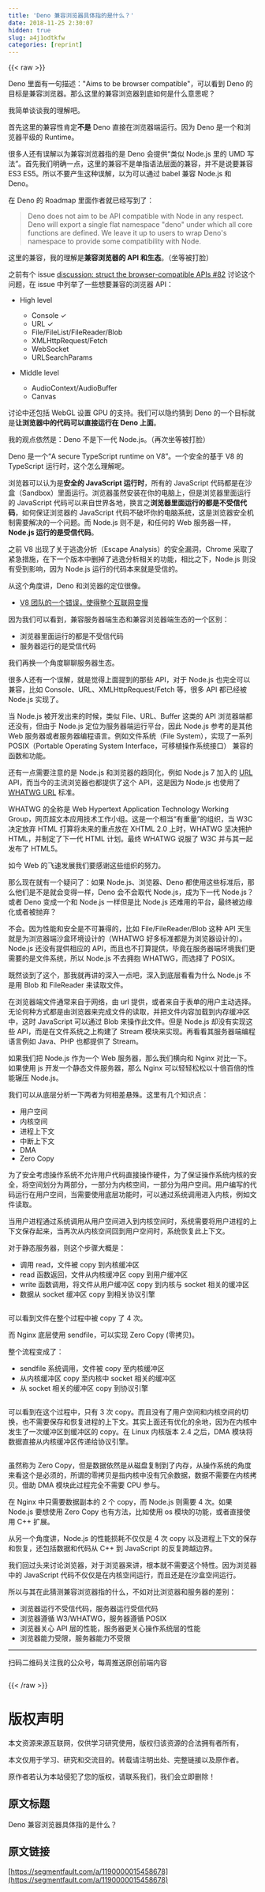 ```yaml
---
title: 'Deno 兼容浏览器具体指的是什么？' 
date: 2018-11-25 2:30:07
hidden: true
slug: a4j1odtkfw
categories: [reprint]
---
```


{{< raw >}}
<p>Deno &#x91CC;&#x9762;&#x6709;&#x4E00;&#x53E5;&#x63CF;&#x8FF0;&#xFF1A;&quot;Aims to be browser compatible&quot;&#xFF0C;&#x53EF;&#x4EE5;&#x770B;&#x5230; Deno &#x7684;&#x76EE;&#x6807;&#x662F;&#x517C;&#x5BB9;&#x6D4F;&#x89C8;&#x5668;&#x3002;&#x90A3;&#x4E48;&#x8FD9;&#x91CC;&#x7684;&#x517C;&#x5BB9;&#x6D4F;&#x89C8;&#x5668;&#x5230;&#x5E95;&#x5982;&#x4F55;&#x662F;&#x4EC0;&#x4E48;&#x610F;&#x601D;&#x5462;&#xFF1F;</p><p>&#x6211;&#x7B80;&#x5355;&#x8C08;&#x8C08;&#x6211;&#x7684;&#x7406;&#x89E3;&#x5427;&#x3002;</p><p>&#x9996;&#x5148;&#x8FD9;&#x91CC;&#x7684;&#x517C;&#x5BB9;&#x6027;&#x80AF;&#x5B9A;<strong>&#x4E0D;&#x662F;</strong> Deno &#x76F4;&#x63A5;&#x5728;&#x6D4F;&#x89C8;&#x5668;&#x7AEF;&#x8FD0;&#x884C;&#x3002;&#x56E0;&#x4E3A; Deno &#x662F;&#x4E00;&#x4E2A;&#x548C;&#x6D4F;&#x89C8;&#x5668;&#x5E73;&#x7EA7;&#x7684; Runtime&#x3002;</p><p>&#x5F88;&#x591A;&#x4EBA;&#x8FD8;&#x6709;&#x8BEF;&#x89E3;&#x4EE5;&#x4E3A;&#x517C;&#x5BB9;&#x6D4F;&#x89C8;&#x5668;&#x6307;&#x7684;&#x662F; Deno &#x4F1A;&#x63D0;&#x4F9B;&#x201C;&#x7C7B;&#x4F3C; Node.js &#x91CC;&#x7684; UMD &#x5199;&#x6CD5;&#x201D;&#x3002;&#x9996;&#x5148;&#x6211;&#x4EEC;&#x660E;&#x786E;&#x4E00;&#x70B9;&#xFF0C;&#x8FD9;&#x91CC;&#x7684;&#x517C;&#x5BB9;&#x4E0D;&#x662F;&#x5355;&#x6307;&#x8BED;&#x6CD5;&#x5C42;&#x9762;&#x7684;&#x517C;&#x5BB9;&#xFF0C;&#x5E76;&#x4E0D;&#x662F;&#x8BF4;&#x8981;&#x517C;&#x5BB9; ES3 ES5&#x3002;&#x6240;&#x4EE5;&#x4E0D;&#x8981;&#x4EA7;&#x751F;&#x8FD9;&#x79CD;&#x8BEF;&#x89E3;&#xFF0C;&#x4EE5;&#x4E3A;&#x53EF;&#x4EE5;&#x901A;&#x8FC7; babel &#x517C;&#x5BB9; Node.js &#x548C; Deno&#x3002;</p><p>&#x5728; Deno &#x7684; Roadmap &#x91CC;&#x9762;&#x4F5C;&#x8005;&#x5C31;&#x5DF2;&#x7ECF;&#x5199;&#x5230;&#x4E86;&#xFF1A;</p><blockquote>Deno does not aim to be API compatible with Node in any respect. Deno will export a single flat namespace &quot;deno&quot; under which all core functions are defined. We leave it up to users to wrap Deno&apos;s namespace to provide some compatibility with Node.</blockquote><p>&#x8FD9;&#x91CC;&#x7684;&#x517C;&#x5BB9;&#xFF0C;&#x6211;&#x7684;&#x7406;&#x89E3;&#x662F;<strong>&#x517C;&#x5BB9;&#x6D4F;&#x89C8;&#x5668;&#x7684; API &#x548C;&#x751F;&#x6001;</strong>&#x3002;&#xFF08;&#x5750;&#x7B49;&#x88AB;&#x6253;&#x8138;&#xFF09;</p><p>&#x4E4B;&#x524D;&#x6709;&#x4E2A; issue <a href="https://github.com/ry/deno/issues/82" rel="nofollow noreferrer" target="_blank">discussion: struct the browser-compatible APIs #82</a> &#x8BA8;&#x8BBA;&#x8FD9;&#x4E2A;&#x95EE;&#x9898;&#xFF0C;&#x5728; issue &#x4E2D;&#x5217;&#x4E3E;&#x4E86;&#x4E00;&#x4E9B;&#x60F3;&#x8981;&#x517C;&#x5BB9;&#x7684;&#x6D4F;&#x89C8;&#x5668; API&#xFF1A;</p><ul><li><p>High level</p><ul><li>Console &#x2713;</li><li>URL &#x2713;</li><li>File/FileList/FileReader/Blob</li><li>XMLHttpRequest/Fetch</li><li>WebSocket</li><li>URLSearchParams</li></ul></li><li><p>Middle level</p><ul><li>AudioContext/AudioBuffer</li><li>Canvas</li></ul></li></ul><p>&#x8BA8;&#x8BBA;&#x4E2D;&#x8FD8;&#x5305;&#x62EC; WebGL &#x8BBE;&#x7F6E; GPU &#x7684;&#x652F;&#x6301;&#x3002;&#x6211;&#x4EEC;&#x53EF;&#x4EE5;&#x9690;&#x7EA6;&#x731C;&#x5230; Deno &#x7684;&#x4E00;&#x4E2A;&#x76EE;&#x6807;&#x5C31;&#x662F;<strong>&#x8BA9;&#x6D4F;&#x89C8;&#x5668;&#x4E2D;&#x7684;&#x4EE3;&#x7801;&#x53EF;&#x4EE5;&#x76F4;&#x63A5;&#x8FD0;&#x884C;&#x5728; Deno &#x4E0A;&#x9762;</strong>&#x3002;</p><p>&#x6211;&#x7684;&#x89C2;&#x70B9;&#x4F9D;&#x7136;&#x662F;&#xFF1A;Deno &#x4E0D;&#x662F;&#x4E0B;&#x4E00;&#x4EE3; Node.js&#x3002;&#xFF08;&#x518D;&#x6B21;&#x5750;&#x7B49;&#x88AB;&#x6253;&#x8138;&#xFF09;</p><p>Deno &#x662F;&#x4E00;&#x4E2A;&#x201C;A secure TypeScript runtime on V8&#x201D;&#x3002;&#x4E00;&#x4E2A;&#x5B89;&#x5168;&#x7684;&#x57FA;&#x4E8E; V8 &#x7684; TypeScript &#x8FD0;&#x884C;&#x65F6;&#xFF0C;&#x8FD9;&#x4E2A;&#x600E;&#x4E48;&#x7406;&#x89E3;&#x5462;&#x3002;</p><p>&#x6D4F;&#x89C8;&#x5668;&#x53EF;&#x4EE5;&#x8BA4;&#x4E3A;&#x662F;<strong>&#x5B89;&#x5168;&#x7684; JavaScript &#x8FD0;&#x884C;&#x65F6;</strong>&#xFF0C;&#x6240;&#x6709;&#x7684; JavaScript &#x4EE3;&#x7801;&#x90FD;&#x662F;&#x5728;&#x6C99;&#x76D2;&#xFF08;Sandbox&#xFF09;&#x91CC;&#x9762;&#x8FD0;&#x884C;&#x3002;&#x6D4F;&#x89C8;&#x5668;&#x867D;&#x7136;&#x5B89;&#x88C5;&#x5728;&#x4F60;&#x7684;&#x7535;&#x8111;&#x4E0A;&#xFF0C;&#x4F46;&#x662F;&#x6D4F;&#x89C8;&#x5668;&#x91CC;&#x9762;&#x8FD0;&#x884C;&#x7684; JavaScript &#x4EE3;&#x7801;&#x53EF;&#x4EE5;&#x6765;&#x81EA;&#x4E16;&#x754C;&#x5404;&#x5730;&#xFF0C;&#x6362;&#x8A00;&#x4E4B;<strong>&#x6D4F;&#x89C8;&#x5668;&#x91CC;&#x9762;&#x8FD0;&#x884C;&#x7684;&#x90FD;&#x662F;&#x4E0D;&#x53D7;&#x4FE1;&#x4EE3;&#x7801;</strong>&#xFF0C;&#x5982;&#x4F55;&#x4FDD;&#x8BC1;&#x6D4F;&#x89C8;&#x5668;&#x7684; JavaScript &#x4EE3;&#x7801;&#x4E0D;&#x7834;&#x574F;&#x4F60;&#x7684;&#x7535;&#x8111;&#x7CFB;&#x7EDF;&#xFF0C;&#x8FD9;&#x662F;&#x6D4F;&#x89C8;&#x5668;&#x5B89;&#x5168;&#x673A;&#x5236;&#x9700;&#x8981;&#x89E3;&#x51B3;&#x7684;&#x4E00;&#x4E2A;&#x95EE;&#x9898;&#x3002;&#x800C; Node.js &#x5219;&#x4E0D;&#x662F;&#xFF0C;&#x548C;&#x4EFB;&#x4F55;&#x7684; Web &#x670D;&#x52A1;&#x5668;&#x4E00;&#x6837;&#xFF0C;<strong>Node.js &#x8FD0;&#x884C;&#x7684;&#x662F;&#x53D7;&#x4FE1;&#x4EE3;&#x7801;</strong>&#x3002;</p><p>&#x4E4B;&#x524D; V8 &#x51FA;&#x73B0;&#x4E86;&#x5173;&#x4E8E;&#x9003;&#x9038;&#x5206;&#x6790;&#xFF08;Escape Analysis&#xFF09;&#x7684;&#x5B89;&#x5168;&#x6F0F;&#x6D1E;&#xFF0C;Chrome &#x91C7;&#x53D6;&#x4E86;&#x7D27;&#x6025;&#x63AA;&#x65BD;&#xFF0C;&#x5728;&#x4E0B;&#x4E00;&#x4E2A;&#x7248;&#x672C;&#x4E2D;&#x5220;&#x6389;&#x4E86;&#x9003;&#x9038;&#x5206;&#x6790;&#x76F8;&#x5173;&#x7684;&#x529F;&#x80FD;&#xFF0C;&#x76F8;&#x6BD4;&#x4E4B;&#x4E0B;&#xFF0C;Node.js &#x5219;&#x6CA1;&#x6709;&#x53D7;&#x5230;&#x5F71;&#x54CD;&#xFF0C;&#x56E0;&#x4E3A; Node.js &#x8FD0;&#x884C;&#x7684;&#x4EE3;&#x7801;&#x672C;&#x6765;&#x5C31;&#x662F;&#x53D7;&#x4FE1;&#x7684;&#x3002;</p><p>&#x4ECE;&#x8FD9;&#x4E2A;&#x89D2;&#x5EA6;&#x8BB2;&#xFF0C;Deno &#x548C;&#x6D4F;&#x89C8;&#x5668;&#x7684;&#x5B9A;&#x4F4D;&#x5F88;&#x50CF;&#x3002;</p><ul><li><a href="https://zhuanlan.zhihu.com/p/29790641" rel="nofollow noreferrer" target="_blank">V8 &#x56E2;&#x961F;&#x7684;&#x4E00;&#x4E2A;&#x9519;&#x8BEF;&#xFF0C;&#x4F7F;&#x5F97;&#x6574;&#x4E2A;&#x4E92;&#x8054;&#x7F51;&#x53D8;&#x6162;</a></li></ul><p>&#x56E0;&#x4E3A;&#x6211;&#x4EEC;&#x53EF;&#x4EE5;&#x770B;&#x5230;&#xFF0C;&#x517C;&#x5BB9;&#x670D;&#x52A1;&#x5668;&#x7AEF;&#x751F;&#x6001;&#x548C;&#x517C;&#x5BB9;&#x6D4F;&#x89C8;&#x5668;&#x7AEF;&#x751F;&#x6001;&#x7684;&#x4E00;&#x4E2A;&#x533A;&#x522B;&#xFF1A;</p><ul><li>&#x6D4F;&#x89C8;&#x5668;&#x91CC;&#x9762;&#x8FD0;&#x884C;&#x7684;&#x90FD;&#x662F;&#x4E0D;&#x53D7;&#x4FE1;&#x4EE3;&#x7801;</li><li>&#x670D;&#x52A1;&#x5668;&#x8FD0;&#x884C;&#x7684;&#x662F;&#x53D7;&#x4FE1;&#x4EE3;&#x7801;</li></ul><p>&#x6211;&#x4EEC;&#x518D;&#x6362;&#x4E00;&#x4E2A;&#x89D2;&#x5EA6;&#x804A;&#x804A;&#x670D;&#x52A1;&#x5668;&#x751F;&#x6001;&#x3002;</p><p>&#x5F88;&#x591A;&#x4EBA;&#x8FD8;&#x6709;&#x4E00;&#x4E2A;&#x8BEF;&#x89E3;&#xFF0C;&#x5C31;&#x662F;&#x89C9;&#x5F97;&#x4E0A;&#x9762;&#x63D0;&#x5230;&#x7684;&#x90A3;&#x4E9B; API&#xFF0C;&#x5BF9;&#x4E8E; Node.js &#x4E5F;&#x5B8C;&#x5168;&#x53EF;&#x4EE5;&#x517C;&#x5BB9;&#xFF0C;&#x6BD4;&#x5982; Console&#x3001;URL&#x3001;XMLHttpRequest/Fetch &#x7B49;&#xFF0C;&#x5F88;&#x591A; API &#x90FD;&#x5DF2;&#x7ECF;&#x88AB; Node.js &#x5B9E;&#x73B0;&#x4E86;&#x3002;</p><p>&#x5F53; Node.js &#x88AB;&#x5F00;&#x53D1;&#x51FA;&#x6765;&#x7684;&#x65F6;&#x5019;&#xFF0C;&#x7C7B;&#x4F3C; File&#x3001;URL&#x3001;Buffer &#x8FD9;&#x7C7B;&#x7684; API &#x6D4F;&#x89C8;&#x5668;&#x7AEF;&#x90FD;&#x8FD8;&#x6CA1;&#x6709;&#xFF0C;&#x4F46;&#x7531;&#x4E8E; Node.js &#x5B9A;&#x4F4D;&#x4E3A;&#x670D;&#x52A1;&#x5668;&#x7AEF;&#x8FD0;&#x884C;&#x5E73;&#x53F0;&#xFF0C;&#x56E0;&#x6B64; Node.js &#x53C2;&#x8003;&#x7684;&#x662F;&#x5176;&#x4ED6; Web &#x670D;&#x52A1;&#x5668;&#x6216;&#x8005;&#x670D;&#x52A1;&#x5668;&#x7F16;&#x7A0B;&#x8BED;&#x8A00;&#x3002;&#x4F8B;&#x5982;&#x6587;&#x4EF6;&#x7CFB;&#x7EDF;&#xFF08;File System&#xFF09;&#xFF0C;&#x5B9E;&#x73B0;&#x4E86;&#x4E00;&#x7CFB;&#x5217; POSIX&#xFF08;Portable Operating System Interface&#xFF0C;&#x53EF;&#x79FB;&#x690D;&#x64CD;&#x4F5C;&#x7CFB;&#x7EDF;&#x63A5;&#x53E3;&#xFF09; &#x517C;&#x5BB9;&#x7684;&#x51FD;&#x6570;&#x548C;&#x529F;&#x80FD;&#x3002;</p><p>&#x8FD8;&#x6709;&#x4E00;&#x70B9;&#x9700;&#x8981;&#x6CE8;&#x610F;&#x7684;&#x662F; Node.js &#x548C;&#x6D4F;&#x89C8;&#x5668;&#x7684;&#x8D8B;&#x540C;&#x5316;&#xFF0C;&#x4F8B;&#x5982; Node.js 7 &#x52A0;&#x5165;&#x7684; <a href="https://nodejs.org/api/url.html" rel="nofollow noreferrer" target="_blank">URL</a> API&#xFF0C;&#x800C;&#x5F53;&#x4ECA;&#x7684;&#x4E3B;&#x6D41;&#x6D4F;&#x89C8;&#x5668;&#x4E5F;&#x90FD;&#x63D0;&#x4F9B;&#x4E86;&#x8FD9;&#x4E2A; API&#xFF0C;&#x8FD9;&#x662F;&#x56E0;&#x4E3A; Node.js &#x4E5F;&#x4F7F;&#x7528;&#x4E86; <a href="https://url.spec.whatwg.org" rel="nofollow noreferrer" target="_blank">WHATWG URL</a> &#x6807;&#x51C6;&#x3002;</p><p>WHATWG &#x7684;&#x5168;&#x79F0;&#x662F; Web Hypertext Application Technology Working Group&#xFF0C;&#x7F51;&#x9875;&#x8D85;&#x6587;&#x672C;&#x5E94;&#x7528;&#x6280;&#x672F;&#x5DE5;&#x4F5C;&#x5C0F;&#x7EC4;&#x3002;&#x8FD9;&#x662F;&#x4E00;&#x4E2A;&#x76F8;&#x5F53;&#x201C;&#x6709;&#x91CD;&#x91CF;&#x201D;&#x7684;&#x7EC4;&#x7EC7;&#xFF0C;&#x5F53; W3C &#x51B3;&#x5B9A;&#x653E;&#x5F03; HTML &#x6253;&#x7B97;&#x5C06;&#x672A;&#x6765;&#x7684;&#x91CD;&#x70B9;&#x653E;&#x5728; XHTML 2.0 &#x4E0A;&#x65F6;&#xFF0C;WHATWG &#x575A;&#x51B3;&#x62E5;&#x62A4; HTML&#xFF0C;&#x5E76;&#x5236;&#x5B9A;&#x4E86;&#x4E0B;&#x4E00;&#x4EE3; HTML &#x8BA1;&#x5212;&#x3002;&#x6700;&#x7EC8; WHATWG &#x8BF4;&#x670D;&#x4E86; W3C &#x5E76;&#x4E0E;&#x5176;&#x4E00;&#x8D77;&#x53D1;&#x5E03;&#x4E86; HTML5&#x3002;</p><p>&#x5982;&#x4ECA; Web &#x7684;&#x98DE;&#x901F;&#x53D1;&#x5C55;&#x6211;&#x4EEC;&#x8981;&#x611F;&#x8C22;&#x8FD9;&#x4E9B;&#x7EC4;&#x7EC7;&#x7684;&#x52AA;&#x529B;&#x3002;</p><p>&#x90A3;&#x4E48;&#x73B0;&#x5728;&#x5C31;&#x6709;&#x4E00;&#x4E2A;&#x7591;&#x95EE;&#x4E86;&#xFF1A;&#x5982;&#x679C; Node.js&#x3001;&#x6D4F;&#x89C8;&#x5668;&#x3001;Deno &#x90FD;&#x4F7F;&#x7528;&#x8FD9;&#x4E9B;&#x6807;&#x51C6;&#x540E;&#xFF0C;&#x90A3;&#x4E48;&#x4ED6;&#x4EEC;&#x662F;&#x4E0D;&#x662F;&#x5C31;&#x4F1A;&#x53D8;&#x5F97;&#x4E00;&#x6837;&#xFF0C;Deno &#x4F1A;&#x4E0D;&#x4F1A;&#x53D6;&#x4EE3; Node.js&#xFF0C;&#x6210;&#x4E3A;&#x4E0B;&#x4E00;&#x4EE3; Node.js&#xFF1F;&#x6216;&#x8005; Deno &#x53D8;&#x6210;&#x4E00;&#x4E2A;&#x548C; Node.js &#x4E00;&#x6837;&#x4F46;&#x662F;&#x6BD4; Node.js &#x8FD8;&#x96BE;&#x7528;&#x7684;&#x5E73;&#x53F0;&#xFF0C;&#x6700;&#x7EC8;&#x88AB;&#x8FB9;&#x7F18;&#x5316;&#x6216;&#x8005;&#x88AB;&#x629B;&#x5F03;&#xFF1F;</p><p>&#x4E0D;&#x4F1A;&#x3002;&#x56E0;&#x4E3A;&#x6027;&#x80FD;&#x548C;&#x5B89;&#x5168;&#x662F;&#x4E0D;&#x53EF;&#x517C;&#x5F97;&#x7684;&#xFF0C;&#x6BD4;&#x5982; File/FileReader/Blob &#x8FD9;&#x79CD; API &#x5929;&#x751F;&#x5C31;&#x662F;&#x4E3A;&#x6D4F;&#x89C8;&#x5668;&#x7AEF;&#x6C99;&#x76D2;&#x73AF;&#x5883;&#x8BBE;&#x8BA1;&#x7684;&#xFF08;WHATWG &#x597D;&#x591A;&#x6807;&#x51C6;&#x90FD;&#x662F;&#x4E3A;&#x6D4F;&#x89C8;&#x5668;&#x8BBE;&#x8BA1;&#x7684;&#xFF09;&#x3002;Node.js &#x8FD8;&#x6CA1;&#x6709;&#x63D0;&#x4F9B;&#x76F8;&#x5E94;&#x7684; API&#xFF0C;&#x800C;&#x4E14;&#x4E5F;&#x4E0D;&#x6253;&#x7B97;&#x63D0;&#x4F9B;&#xFF0C;&#x6BD5;&#x7ADF;&#x5728;&#x670D;&#x52A1;&#x5668;&#x7AEF;&#x73AF;&#x5883;&#x6211;&#x4EEC;&#x66F4;&#x9700;&#x8981;&#x7684;&#x662F;&#x6587;&#x4EF6;&#x7CFB;&#x7EDF;&#xFF0C;&#x6240;&#x4EE5; Node.js &#x4E0D;&#x53BB;&#x62E5;&#x62B1; WHATWG&#xFF0C;&#x800C;&#x9009;&#x62E9;&#x4E86; POSIX&#x3002;</p><p>&#x65E2;&#x7136;&#x8C08;&#x5230;&#x4E86;&#x8FD9;&#x4E2A;&#xFF0C;&#x90A3;&#x6211;&#x5C31;&#x518D;&#x8BB2;&#x7684;&#x6DF1;&#x5165;&#x4E00;&#x70B9;&#x5427;&#xFF0C;&#x6DF1;&#x5165;&#x5230;&#x5E95;&#x5C42;&#x770B;&#x770B;&#x4E3A;&#x4EC0;&#x4E48; Node.js &#x4E0D;&#x662F;&#x7528; Blob &#x548C; FileReader &#x6765;&#x8BFB;&#x53D6;&#x6587;&#x4EF6;&#x3002;</p><p>&#x5728;&#x6D4F;&#x89C8;&#x5668;&#x7AEF;&#x6587;&#x4EF6;&#x901A;&#x5E38;&#x6765;&#x81EA;&#x4E8E;&#x7F51;&#x7EDC;&#xFF0C;&#x7531; url &#x63D0;&#x4F9B;&#xFF0C;&#x6216;&#x8005;&#x6765;&#x81EA;&#x4E8E;&#x8868;&#x5355;&#x7684;&#x7528;&#x6237;&#x4E3B;&#x52A8;&#x9009;&#x62E9;&#x3002;&#x65E0;&#x8BBA;&#x4F55;&#x79CD;&#x65B9;&#x5F0F;&#x90FD;&#x662F;&#x7531;&#x6D4F;&#x89C8;&#x5668;&#x6765;&#x5B8C;&#x6210;&#x6587;&#x4EF6;&#x7684;&#x8BFB;&#x53D6;&#xFF0C;&#x5E76;&#x628A;&#x6587;&#x4EF6;&#x5185;&#x5BB9;&#x52A0;&#x8F7D;&#x5230;&#x5185;&#x5B58;&#x7F13;&#x51B2;&#x533A;&#x4E2D;&#xFF0C;&#x8FD9;&#x65F6; JavaScript &#x53EF;&#x4EE5;&#x901A;&#x8FC7; Blob &#x6765;&#x64CD;&#x4F5C;&#x6B64;&#x6587;&#x4EF6;&#x3002;&#x4F46;&#x662F; Node.js &#x5374;&#x6CA1;&#x6709;&#x5B9E;&#x73B0;&#x8FD9;&#x4E9B; API&#xFF0C;&#x800C;&#x662F;&#x5728;&#x6587;&#x4EF6;&#x7CFB;&#x7EDF;&#x4E4B;&#x4E0A;&#x6784;&#x5EFA;&#x4E86; Stream &#x6A21;&#x5757;&#x6765;&#x5B9E;&#x73B0;&#x3002;&#x518D;&#x770B;&#x770B;&#x5176;&#x670D;&#x52A1;&#x5668;&#x7AEF;&#x7F16;&#x7A0B;&#x8BED;&#x8A00;&#x4F8B;&#x5982; Java&#x3001;PHP &#x4E5F;&#x90FD;&#x63D0;&#x4F9B;&#x4E86; Stream&#x3002;</p><p>&#x5982;&#x679C;&#x6211;&#x4EEC;&#x628A; Node.js &#x4F5C;&#x4E3A;&#x4E00;&#x4E2A; Web &#x670D;&#x52A1;&#x5668;&#xFF0C;&#x90A3;&#x4E48;&#x6211;&#x4EEC;&#x6A2A;&#x5411;&#x548C; Nginx &#x5BF9;&#x6BD4;&#x4E00;&#x4E0B;&#x3002;&#x5982;&#x679C;&#x4F7F;&#x7528; js &#x5F00;&#x53D1;&#x4E00;&#x4E2A;&#x9759;&#x6001;&#x6587;&#x4EF6;&#x670D;&#x52A1;&#x5668;&#xFF0C;&#x90A3;&#x4E48; Nginx &#x53EF;&#x4EE5;&#x8F7B;&#x8F7B;&#x677E;&#x677E;&#x4EE5;&#x5341;&#x500D;&#x767E;&#x500D;&#x7684;&#x6027;&#x80FD;&#x8F97;&#x538B; Node.js&#x3002;</p><p>&#x6211;&#x4EEC;&#x53EF;&#x4EE5;&#x4ECE;&#x5E95;&#x5C42;&#x5206;&#x6790;&#x4E00;&#x4E0B;&#x4E24;&#x8005;&#x4E3A;&#x4F55;&#x76F8;&#x5DEE;&#x60AC;&#x6B8A;&#x3002;&#x8FD9;&#x91CC;&#x6709;&#x51E0;&#x4E2A;&#x77E5;&#x8BC6;&#x70B9;&#xFF1A;</p><ul><li>&#x7528;&#x6237;&#x7A7A;&#x95F4;</li><li>&#x5185;&#x6838;&#x7A7A;&#x95F4;</li><li>&#x8FDB;&#x7A0B;&#x4E0A;&#x4E0B;&#x6587;</li><li>&#x4E2D;&#x65AD;&#x4E0A;&#x4E0B;&#x6587;</li><li>DMA</li><li>Zero Copy</li></ul><p>&#x4E3A;&#x4E86;&#x5B89;&#x5168;&#x8003;&#x8651;&#x64CD;&#x4F5C;&#x7CFB;&#x7EDF;&#x4E0D;&#x5141;&#x8BB8;&#x7528;&#x6237;&#x4EE3;&#x7801;&#x76F4;&#x63A5;&#x64CD;&#x4F5C;&#x786C;&#x4EF6;&#xFF0C;&#x4E3A;&#x4E86;&#x4FDD;&#x8BC1;&#x64CD;&#x4F5C;&#x7CFB;&#x7EDF;&#x5185;&#x6838;&#x7684;&#x5B89;&#x5168;&#xFF0C;&#x5C06;&#x7A7A;&#x95F4;&#x5212;&#x5206;&#x4E3A;&#x4E24;&#x90E8;&#x5206;&#xFF0C;&#x4E00;&#x90E8;&#x5206;&#x4E3A;&#x5185;&#x6838;&#x7A7A;&#x95F4;&#xFF0C;&#x4E00;&#x90E8;&#x5206;&#x4E3A;&#x7528;&#x6237;&#x7A7A;&#x95F4;&#x3002;&#x7528;&#x6237;&#x7F16;&#x5199;&#x7684;&#x4EE3;&#x7801;&#x8FD0;&#x884C;&#x5728;&#x7528;&#x6237;&#x7A7A;&#x95F4;&#xFF0C;&#x5F53;&#x9700;&#x8981;&#x4F7F;&#x7528;&#x5E95;&#x5C42;&#x529F;&#x80FD;&#x65F6;&#xFF0C;&#x53EF;&#x4EE5;&#x901A;&#x8FC7;&#x7CFB;&#x7EDF;&#x8C03;&#x7528;&#x8FDB;&#x5165;&#x5185;&#x6838;&#xFF0C;&#x4F8B;&#x5982;&#x6587;&#x4EF6;&#x8BFB;&#x53D6;&#x3002;</p><p>&#x5F53;&#x7528;&#x6237;&#x8FDB;&#x7A0B;&#x901A;&#x8FC7;&#x7CFB;&#x7EDF;&#x8C03;&#x7528;&#x4ECE;&#x7528;&#x6237;&#x7A7A;&#x95F4;&#x8FDB;&#x5165;&#x5230;&#x5185;&#x6838;&#x7A7A;&#x95F4;&#x65F6;&#xFF0C;&#x7CFB;&#x7EDF;&#x9700;&#x8981;&#x5C06;&#x7528;&#x6237;&#x8FDB;&#x7A0B;&#x7684;&#x4E0A;&#x4E0B;&#x6587;&#x4FDD;&#x5B58;&#x8D77;&#x6765;&#xFF0C;&#x5F53;&#x518D;&#x6B21;&#x4ECE;&#x5185;&#x6838;&#x7A7A;&#x95F4;&#x56DE;&#x5230;&#x7528;&#x6237;&#x7A7A;&#x95F4;&#x65F6;&#xFF0C;&#x7CFB;&#x7EDF;&#x6062;&#x590D;&#x6B64;&#x4E0A;&#x4E0B;&#x6587;&#x3002;</p><p>&#x5BF9;&#x4E8E;&#x9759;&#x6001;&#x670D;&#x52A1;&#x5668;&#xFF0C;&#x5219;&#x8FD9;&#x4E2A;&#x6B65;&#x9AA4;&#x5927;&#x6982;&#x662F;&#xFF1A;</p><ul><li>&#x8C03;&#x7528; read&#xFF0C;&#x6587;&#x4EF6;&#x88AB; copy &#x5230;&#x5185;&#x6838;&#x7F13;&#x51B2;&#x533A;</li><li>read &#x51FD;&#x6570;&#x8FD4;&#x56DE;&#xFF0C;&#x6587;&#x4EF6;&#x4ECE;&#x5185;&#x6838;&#x7F13;&#x51B2;&#x533A; copy &#x5230;&#x7528;&#x6237;&#x7F13;&#x51B2;&#x533A;</li><li>write &#x51FD;&#x6570;&#x8C03;&#x7528;&#xFF0C;&#x5C06;&#x6587;&#x4EF6;&#x4ECE;&#x7528;&#x6237;&#x7F13;&#x51B2;&#x533A; copy &#x5230;&#x5185;&#x6838;&#x4E0E; socket &#x76F8;&#x5173;&#x7684;&#x7F13;&#x51B2;&#x533A;</li><li>&#x6570;&#x636E;&#x4ECE; socket &#x7F13;&#x51B2;&#x533A; copy &#x5230;&#x76F8;&#x5173;&#x534F;&#x8BAE;&#x5F15;&#x64CE;</li></ul><p><span class="img-wrap"><img data-src="/img/remote/1460000015458681?w=904&amp;h=580" src="https://static.alili.tech/img/remote/1460000015458681?w=904&amp;h=580" alt="" title="" style="cursor:pointer"></span></p><p>&#x53EF;&#x4EE5;&#x770B;&#x5230;&#x6587;&#x4EF6;&#x5728;&#x6574;&#x4E2A;&#x8FC7;&#x7A0B;&#x4E2D;&#x88AB; copy &#x4E86; 4 &#x6B21;&#x3002;</p><p>&#x800C; Nginx &#x5E95;&#x5C42;&#x4F7F;&#x7528; sendfile&#xFF0C;&#x53EF;&#x4EE5;&#x5B9E;&#x73B0; Zero Copy (&#x96F6;&#x62F7;&#x8D1D;)&#x3002;</p><p>&#x6574;&#x4E2A;&#x6D41;&#x7A0B;&#x53D8;&#x6210;&#x4E86;&#xFF1A;</p><ul><li>sendfile &#x7CFB;&#x7EDF;&#x8C03;&#x7528;&#xFF0C;&#x6587;&#x4EF6;&#x88AB; copy &#x81F3;&#x5185;&#x6838;&#x7F13;&#x51B2;&#x533A;</li><li>&#x4ECE;&#x5185;&#x6838;&#x7F13;&#x51B2;&#x533A; copy &#x81F3;&#x5185;&#x6838;&#x4E2D; socket &#x76F8;&#x5173;&#x7684;&#x7F13;&#x51B2;&#x533A;</li><li>&#x4ECE; socket &#x76F8;&#x5173;&#x7684;&#x7F13;&#x51B2;&#x533A; copy &#x5230;&#x534F;&#x8BAE;&#x5F15;&#x64CE;</li></ul><p><span class="img-wrap"><img data-src="/img/remote/1460000015458682" src="https://static.alili.tech/img/remote/1460000015458682" alt="" title="" style="cursor:pointer;display:inline"></span></p><p>&#x53EF;&#x4EE5;&#x770B;&#x5230;&#x5728;&#x8FD9;&#x4E2A;&#x8FC7;&#x7A0B;&#x4E2D;&#xFF0C;&#x53EA;&#x6709; 3 &#x6B21; copy&#x3002;&#x800C;&#x4E14;&#x6CA1;&#x6709;&#x4E86;&#x7528;&#x6237;&#x7A7A;&#x95F4;&#x548C;&#x5185;&#x6838;&#x7A7A;&#x95F4;&#x7684;&#x5207;&#x6362;&#xFF0C;&#x4E5F;&#x4E0D;&#x9700;&#x8981;&#x4FDD;&#x5B58;&#x548C;&#x6062;&#x590D;&#x8FDB;&#x7A0B;&#x7684;&#x4E0A;&#x4E0B;&#x6587;&#x3002;&#x5176;&#x5B9E;&#x4E0A;&#x9762;&#x8FD8;&#x6709;&#x4F18;&#x5316;&#x7684;&#x4F59;&#x5730;&#xFF0C;&#x56E0;&#x4E3A;&#x5728;&#x5185;&#x6838;&#x4E2D;&#x53D1;&#x751F;&#x4E86;&#x4E00;&#x6B21;&#x7F13;&#x51B2;&#x533A;&#x5230;&#x7F13;&#x51B2;&#x533A;&#x7684; copy&#x3002;&#x5728; Linux &#x5185;&#x6838;&#x7248;&#x672C; 2.4 &#x4E4B;&#x540E;&#xFF0C;DMA &#x6A21;&#x5757;&#x5C06;&#x6570;&#x636E;&#x76F4;&#x63A5;&#x4ECE;&#x5185;&#x6838;&#x7F13;&#x51B2;&#x533A;&#x4F20;&#x9012;&#x7ED9;&#x534F;&#x8BAE;&#x5F15;&#x64CE;&#x3002;</p><p><span class="img-wrap"><img data-src="/img/remote/1460000015458683?w=802&amp;h=501" src="https://static.alili.tech/img/remote/1460000015458683?w=802&amp;h=501" alt="" title="" style="cursor:pointer;display:inline"></span></p><p>&#x867D;&#x7136;&#x79F0;&#x4E3A; Zero Copy&#xFF0C;&#x4F46;&#x662F;&#x6570;&#x636E;&#x4F9D;&#x7136;&#x662F;&#x4ECE;&#x78C1;&#x76D8;&#x590D;&#x5236;&#x5230;&#x4E86;&#x5185;&#x5B58;&#xFF0C;&#x4ECE;&#x64CD;&#x4F5C;&#x7CFB;&#x7EDF;&#x7684;&#x89D2;&#x5EA6;&#x6765;&#x770B;&#x8FD9;&#x4E2A;&#x662F;&#x5FC5;&#x987B;&#x7684;&#xFF0C;&#x6240;&#x8C13;&#x7684;&#x96F6;&#x62F7;&#x8D1D;&#x662F;&#x6307;&#x5185;&#x6838;&#x4E2D;&#x6CA1;&#x6709;&#x5197;&#x4F59;&#x6570;&#x636E;&#xFF0C;&#x6570;&#x636E;&#x4E0D;&#x9700;&#x8981;&#x5728;&#x5185;&#x6838;&#x62F7;&#x8D1D;&#x3002;&#x501F;&#x52A9; DMA &#x6A21;&#x5757;&#x6B64;&#x8FC7;&#x7A0B;&#x5B8C;&#x5168;&#x4E0D;&#x9700;&#x8981; CPU &#x53C2;&#x4E0E;&#x3002;</p><p>&#x5728; Nginx &#x4E2D;&#x53EA;&#x9700;&#x8981;&#x6570;&#x636E;&#x526F;&#x672C;&#x7684; 2 &#x4E2A; copy&#xFF0C;&#x800C; Node.js &#x5219;&#x9700;&#x8981; 4 &#x6B21;&#x3002;&#x5982;&#x679C; Node.js &#x8981;&#x60F3;&#x4F7F;&#x7528; Zero Copy &#x4E5F;&#x6709;&#x65B9;&#x6CD5;&#xFF0C;&#x6BD4;&#x5982;&#x4F7F;&#x7528; os &#x6A21;&#x5757;&#x7684;&#x529F;&#x80FD;&#xFF0C;&#x6216;&#x8005;&#x76F4;&#x63A5;&#x4F7F;&#x7528; C++ &#x6269;&#x5C55;&#x3002;</p><p>&#x4ECE;&#x53E6;&#x4E00;&#x4E2A;&#x89D2;&#x5EA6;&#x8BB2;&#xFF0C;Node.js &#x7684;&#x6027;&#x80FD;&#x635F;&#x8017;&#x4E0D;&#x4EC5;&#x4EC5;&#x662F; 4 &#x6B21; copy &#x4EE5;&#x53CA;&#x8FDB;&#x7A0B;&#x4E0A;&#x4E0B;&#x6587;&#x7684;&#x4FDD;&#x5B58;&#x548C;&#x6062;&#x590D;&#xFF0C;&#x8FD8;&#x5305;&#x62EC;&#x6570;&#x636E;&#x548C;&#x4EE3;&#x7801;&#x4ECE; C++ &#x5230; JavaScript &#x7684;&#x53CD;&#x590D;&#x8DE8;&#x8D8A;&#x8FB9;&#x754C;&#x3002;</p><p>&#x6211;&#x4EEC;&#x56DE;&#x8FC7;&#x5934;&#x6765;&#x8BA8;&#x8BBA;&#x6D4F;&#x89C8;&#x5668;&#xFF0C;&#x5BF9;&#x4E8E;&#x6D4F;&#x89C8;&#x5668;&#x6765;&#x8BB2;&#xFF0C;&#x6839;&#x672C;&#x5C31;&#x4E0D;&#x9700;&#x8981;&#x8FD9;&#x4E2A;&#x7279;&#x6027;&#x3002;&#x56E0;&#x4E3A;&#x6D4F;&#x89C8;&#x5668;&#x4E2D;&#x7684; JavaScript &#x4EE3;&#x7801;&#x4E0D;&#x4EC5;&#x4EC5;&#x662F;&#x5728;&#x5185;&#x6838;&#x7A7A;&#x95F4;&#x8FD0;&#x884C;&#xFF0C;&#x800C;&#x4E14;&#x8FD8;&#x662F;&#x5728;&#x6C99;&#x76D2;&#x7A7A;&#x95F4;&#x8FD0;&#x884C;&#x3002;</p><p>&#x6240;&#x4EE5;&#x4E0E;&#x5176;&#x5728;&#x6B64;&#x731C;&#x6D4B;&#x517C;&#x5BB9;&#x6D4F;&#x89C8;&#x5668;&#x6307;&#x7684;&#x4EC0;&#x4E48;&#xFF0C;&#x4E0D;&#x5982;&#x5BF9;&#x6BD4;&#x6D4F;&#x89C8;&#x5668;&#x548C;&#x670D;&#x52A1;&#x5668;&#x7684;&#x5DEE;&#x522B;&#xFF1A;</p><ul><li>&#x6D4F;&#x89C8;&#x5668;&#x8FD0;&#x884C;&#x4E0D;&#x53D7;&#x4FE1;&#x4EE3;&#x7801;&#xFF0C;&#x670D;&#x52A1;&#x5668;&#x8FD0;&#x884C;&#x53D7;&#x4FE1;&#x4EE3;&#x7801;</li><li>&#x6D4F;&#x89C8;&#x5668;&#x9075;&#x5FAA; W3/WHATWG&#xFF0C;&#x670D;&#x52A1;&#x5668;&#x9075;&#x5FAA; POSIX</li><li>&#x6D4F;&#x89C8;&#x5668;&#x5173;&#x5FC3; API &#x5C42;&#x7684;&#x6027;&#x80FD;&#xFF0C;&#x670D;&#x52A1;&#x5668;&#x66F4;&#x5173;&#x5FC3;&#x64CD;&#x4F5C;&#x7CFB;&#x7EDF;&#x5C42;&#x7684;&#x6027;&#x80FD;</li><li>&#x6D4F;&#x89C8;&#x5668;&#x80FD;&#x529B;&#x53D7;&#x9650;&#xFF0C;&#x670D;&#x52A1;&#x5668;&#x80FD;&#x529B;&#x4E0D;&#x53D7;&#x9650;</li></ul><hr><p>&#x626B;&#x7801;&#x4E8C;&#x7EF4;&#x7801;&#x5173;&#x6CE8;&#x6211;&#x7684;&#x516C;&#x4F17;&#x53F7;&#xFF0C;&#x6BCF;&#x5468;&#x63A8;&#x9001;&#x539F;&#x521B;&#x524D;&#x7AEF;&#x5185;&#x5BB9;</p><p><span class="img-wrap"><img data-src="/img/remote/1460000015458684" src="https://static.alili.tech/img/remote/1460000015458684" alt="" title="" style="cursor:pointer;display:inline"></span></p>
{{< /raw >}}

# 版权声明
本文资源来源互联网，仅供学习研究使用，版权归该资源的合法拥有者所有，

本文仅用于学习、研究和交流目的。转载请注明出处、完整链接以及原作者。

原作者若认为本站侵犯了您的版权，请联系我们，我们会立即删除！

## 原文标题
Deno 兼容浏览器具体指的是什么？

## 原文链接
[https://segmentfault.com/a/1190000015458678](https://segmentfault.com/a/1190000015458678)

